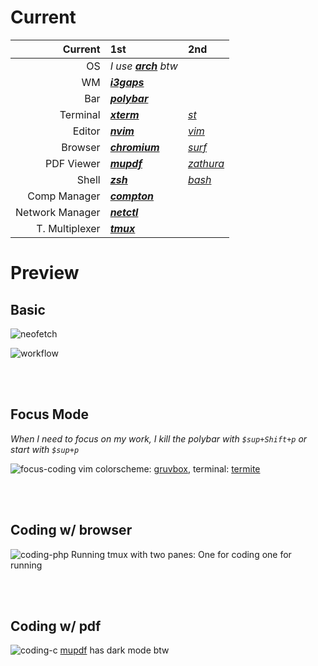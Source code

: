 # Current

|Current|1st|2nd|
|-------------:|:---------------------------------------------------|:-|
| OS              | *I use **[arch](https://www.archlinux.org/)** btw*          || 
| WM              | ***[i3gaps](https://github.com/Airblader/i3)***             ||
| Bar             | ***[polybar](https://github.com/jaagr/polybar)***           ||
| Terminal        | ***[xterm](https://invisible-island.net/xterm/)***          |*[st](https://st.suckless.org/)*|
| Editor          | ***[nvim](https://neovim.io/)***                            |*[vim](https://www.vim.org/)*                 |
| Browser         | ***[chromium](https://www.chromium.org/)***                 |*[surf](https://surf.suckless.org/)*          |
| PDF Viewer      | ***[mupdf](https://mupdf.com/)***                           |*[zathura](https://pwmt.org/projects/zathura)*|
| Shell           | ***[zsh](https://www.zsh.org/)***                           |*[bash](https://www.gnu.org/software/bash/)*  |
| Comp Manager    | ***[compton](https://github.com/chjj/compton)***            ||
| Network Manager | ***[netctl](https://wiki.archlinux.org/index.php/Netctl)*** ||
| T. Multiplexer  | ***[tmux](https://github.com/tmux/tmux)***                  ||

# Preview
## Basic
![neofetch](https://raw.githubusercontent.com/ihsanturk/archrice/master/image_preview/neofetch.png)

![workflow](https://raw.githubusercontent.com/ihsanturk/archrice/master/image_preview/base_workflow.png)

<br><br/>
## Focus Mode
*When I need to focus on my work, I kill the polybar with `$sup+Shift+p` or start with `$sup+p`*

![focus-coding](https://raw.githubusercontent.com/ihsanturk/archrice/master/image_preview/focus_mode.png)
vim colorscheme: [gruvbox](https://github.com/morhetz/gruvbox), terminal: [termite](https://github.com/thestinger/termite)

<br><br/>
## Coding w/ browser
![coding-php](https://raw.githubusercontent.com/ihsanturk/archrice/master/image_preview/coding_php.png)
Running tmux with two panes: One for coding one for running

<br><br/>
## Coding w/ pdf
![coding-c](https://raw.githubusercontent.com/ihsanturk/archrice/master/image_preview/coding_c.png)
[mupdf](https://mupdf.com/) has dark mode btw
